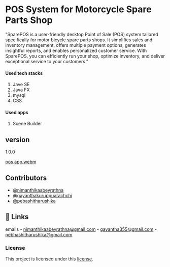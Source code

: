 
# POS System for Motorcycle Spare Parts Shop

"SparePOS is a user-friendly desktop Point of Sale (POS) system tailored specifically for motor bicycle spare parts shops. It simplifies sales and inventory management, offers multiple payment options, generates insightful reports, and enables personalized customer service. With SparePOS, you can efficiently run your shop, optimize inventory, and deliver exceptional service to your customers."

#### Used tech stacks
1. Jave SE
2. Java FX
3. mysql
4. CSS

#### Used apps
1. Scene Builder

## version 
1.0.0


[pos app.webm](https://github.com/dep-working-area/POS-System-for-Spare-Parts-/assets/121820614/15120c50-7508-4757-8d32-c1327293065d)

## Contributors

- [@nimanthikaabeyrathna](https://github.com/NimanthikaAbeyrathna)
- [@gayanthakuruppuarachchi](https://github.com/Gayantha250)
- [@pebashitharushika](https://github.com/Pebhashi)



## 🔗 Links

emails - nimanthikaabeyrathna@gmail.com
      -  gayantha355@gmail.com
      - pebhashitharushika@gmail.com

### License
This project is licensed under this [license](LICENCE.txt).
